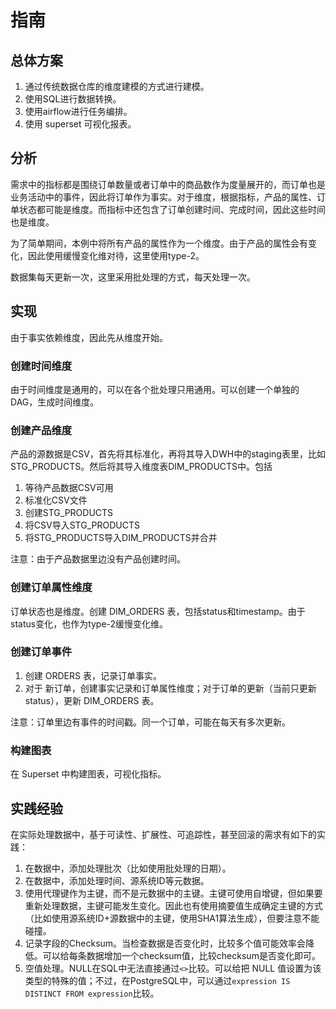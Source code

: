 # 指南

## 总体方案

1. 通过传统数据仓库的维度建模的方式进行建模。
2. 使用SQL进行数据转换。
3. 使用airflow进行任务编排。
4. 使用 superset 可视化报表。

## 分析

需求中的指标都是围绕订单数量或者订单中的商品数作为度量展开的，而订单也是业务活动中的事件，因此将订单作为事实。对于维度，根据指标，产品的属性、订单状态都可能是维度。而指标中还包含了订单创建时间、完成时间，因此这些时间也是维度。

为了简单期间，本例中将所有产品的属性作为一个维度。由于产品的属性会有变化，因此使用缓慢变化维对待，这里使用type-2。

数据集每天更新一次，这里采用批处理的方式，每天处理一次。

## 实现

由于事实依赖维度，因此先从维度开始。

### 创建时间维度

由于时间维度是通用的，可以在各个批处理只用通用。可以创建一个单独的DAG，生成时间维度。

### 创建产品维度

产品的源数据是CSV，首先将其标准化，再将其导入DWH中的staging表里，比如STG_PRODUCTS。然后将其导入维度表DIM_PRODUCTS中。包括

1. 等待产品数据CSV可用
2. 标准化CSV文件
3. 创建STG_PRODUCTS
4. 将CSV导入STG_PRODUCTS
5. 将STG_PRODUCTS导入DIM_PRODUCTS并合并

注意：由于产品数据里边没有产品创建时间。

### 创建订单属性维度

订单状态也是维度。创建 DIM_ORDERS 表，包括status和timestamp。由于status变化，也作为type-2缓慢变化维。

### 创建订单事件

1. 创建 ORDERS 表，记录订单事实。
2. 对于 新订单，创建事实记录和订单属性维度；对于订单的更新（当前只更新status），更新 DIM_ORDERS 表。

注意：订单里边有事件的时间戳。同一个订单，可能在每天有多次更新。

### 构建图表

在 Superset 中构建图表，可视化指标。

## 实践经验

在实际处理数据中，基于可读性、扩展性、可追踪性，甚至回滚的需求有如下的实践：

1. 在数据中，添加处理批次（比如使用批处理的日期）。
2. 在数据中，添加处理时间、源系统ID等元数据。
3. 使用代理键作为主键，而不是元数据中的主键。主键可使用自增键，但如果要重新处理数据，主键可能发生变化。因此也有使用摘要值生成确定主键的方式（比如使用源系统ID+源数据中的主键，使用SHA1算法生成），但要注意不能碰撞。
4. 记录字段的Checksum。当检查数据是否变化时，比较多个值可能效率会降低。可以给每条数据增加一个checksum值，比较checksum是否变化即可。
5. 空值处理。NULL在SQL中无法直接通过`<>`比较。可以给把 NULL 值设置为该类型的特殊的值；不过，在PostgreSQL中，可以通过`expression IS DISTINCT FROM expression`比较。